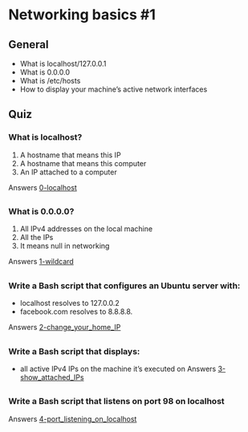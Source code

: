# Networking basics #1

## General
- What is localhost/127.0.0.1
- What is 0.0.0.0
- What is /etc/hosts
- How to display your machine’s active network interfaces

## Quiz
### What is localhost?
1. A hostname that means this IP
2. A hostname that means this computer
3. An IP attached to a computer

Answers [0-localhost](0-localhost)

##
### What is 0.0.0.0?
1. All IPv4 addresses on the local machine
2. All the IPs
3. It means null in networking

Answers [1-wildcard](1-wildcard)

##
### Write a Bash script that configures an Ubuntu server with:
- localhost resolves to 127.0.0.2
- facebook.com resolves to 8.8.8.8.

Answers [2-change_your_home_IP](2-change_your_home_IP)

##
### Write a Bash script that displays:
- all active IPv4 IPs on the machine it’s executed on
Answers [3-show_attached_IPs](3-show_attached_IPs)

##
### Write a Bash script that listens on port 98 on localhost
Answers [4-port_listening_on_localhost](4-port_listening_on_localhost)
